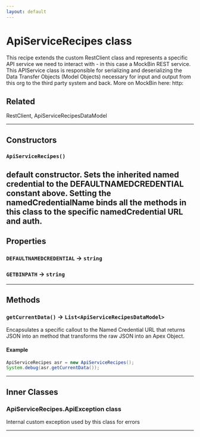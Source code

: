```yaml
---
layout: default
---
```

# ApiServiceRecipes class

This recipe extends the custom RestClient class and represents a specific API service we need to interact with - in this case a MockBin REST service. This APIService class is responsible for serializing and deserializing the Data Transfer Objects (Model Objects) necessary for input and output from this org to the third party system and back. More on MockBin here: http:

## Related

RestClient, ApiServiceRecipesDataModel

---
## Constructors
### `ApiServiceRecipes()`

default constructor. Sets the inherited named credential to the DEFAULTNAMEDCREDENTIAL constant above. Setting the namedCredentialName binds all the methods in this class to the specific namedCredential URL and auth.
---
## Properties

### `DEFAULTNAMEDCREDENTIAL` → `string`

### `GETBINPATH` → `string`

---
## Methods
### `getCurrentData()` → `List<ApiServiceRecipesDataModel>`

Encapsulates a specific callout to the Named Credential URL that returns JSON into an method that transforms the raw JSON into an Apex Object.

#### Example
```java
ApiServiceRecipes asr = new ApiServiceRecipes();
System.debug(asr.getCurrentData());
```

---
## Inner Classes

### ApiServiceRecipes.ApiException class

Internal custom exception used by this class for errors

---
